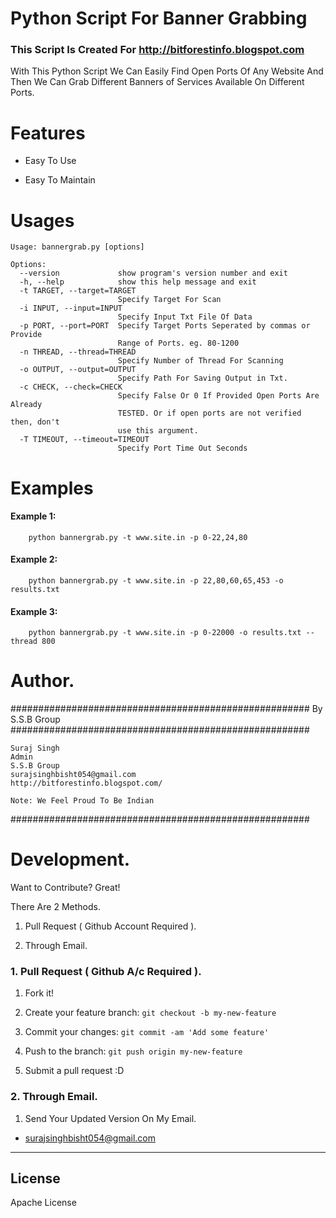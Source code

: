 # Python Script For Banner Grabbing

### This Script Is Created For http://bitforestinfo.blogspot.com


With This Python Script We Can Easily Find Open Ports Of Any Website And Then We Can Grab Different Banners of Services Available On Different Ports.

# Features

- Easy To Use

- Easy To Maintain

# Usages

```
Usage: bannergrab.py [options] 

Options:
  --version             show program's version number and exit
  -h, --help            show this help message and exit
  -t TARGET, --target=TARGET
                        Specify Target For Scan
  -i INPUT, --input=INPUT
                        Specify Input Txt File Of Data
  -p PORT, --port=PORT  Specify Target Ports Seperated by commas or Provide
                        Range of Ports. eg. 80-1200
  -n THREAD, --thread=THREAD
                        Specify Number of Thread For Scanning
  -o OUTPUT, --output=OUTPUT
                        Specify Path For Saving Output in Txt.
  -c CHECK, --check=CHECK
                        Specify False Or 0 If Provided Open Ports Are Already
                        TESTED. Or if open ports are not verified then, don't
                        use this argument.
  -T TIMEOUT, --timeout=TIMEOUT
                        Specify Port Time Out Seconds
```
# Examples

#### Example 1:
```
    python bannergrab.py -t www.site.in -p 0-22,24,80 
```

#### Example 2:
```
    python bannergrab.py -t www.site.in -p 22,80,60,65,453 -o results.txt

```
#### Example 3:
```
    python bannergrab.py -t www.site.in -p 0-22000 -o results.txt --thread 800
```


# Author.

######################################################
                By S.S.B Group                          
######################################################

    Suraj Singh
    Admin
    S.S.B Group
    surajsinghbisht054@gmail.com
    http://bitforestinfo.blogspot.com/

    Note: We Feel Proud To Be Indian
######################################################



# Development.


Want to Contribute? Great!


There Are 2 Methods.

1. Pull Request ( Github Account Required ).

2. Through Email.


### 1. Pull Request ( Github A/c Required ). 

1. Fork it!

2. Create your feature branch: `git checkout -b my-new-feature`

3. Commit your changes: `git commit -am 'Add some feature'`

4. Push to the branch: `git push origin my-new-feature`

5. Submit a pull request :D



### 2. Through Email.

1. Send Your Updated Version On My Email.

- surajsinghbisht054@gmail.com


----

## License

Apache License


